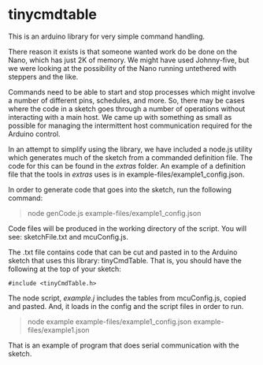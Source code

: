 # tinycmdtable


This is an arduino library for very simple command handling.

There reason it exists is that someone wanted work do be done on the Nano, which has just 2K of memory. We might have used Johnny-five, but we were looking at the possibility of the Nano running untethered with steppers and the like.

Commands need to be able to start and stop processes which might involve a number of different pins, schedules, and more. So, there may be cases where the code in a sketch goes through a number of operations without interacting with a main host. We came up with something as small as possible for managing the intermittent host communication required for the Arduino control.

In an attempt to simplify using the library, we have included a node.js utility which generates much of the sketch from a commanded definition file. The code for this can be found in the *extras* folder. An example of a definition file that the tools in *extras* uses is in example-files/example1_config.json. 

In order to generate code that goes into the sketch, run the following command:

> node genCode.js example-files/example1_config.json

Code files will be produced in the working directory of the script. You will see: sketchFile.txt and mcuConfig.js.

The .txt file contains code that can be cut and pasted in to the Arduino sketch that uses this library: tinyCmdTable. That is, you should have the following at the top of your sketch:

```
#include <tinyCmdTable.h>
```

The node script, *example.j* includes the tables from mcuConfig.js, copied and pasted.  And, it loads in the config and the script files in order to run.

> node example example-files/example1_config.json example-files/example1.json

That is an example of program that does serial communication  with the sketch.

 
